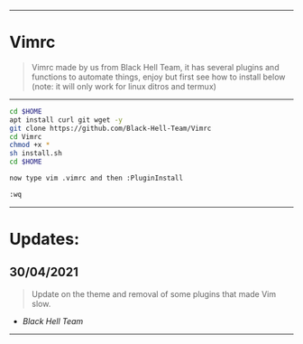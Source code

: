 <hr>

# Vimrc

> Vimrc made by us from Black Hell Team, it has several plugins and functions to automate things, enjoy but first see how to install below (note: it will only work for linux ditros and termux)

<hr>

```sh
cd $HOME
apt install curl git wget -y
git clone https://github.com/Black-Hell-Team/Vimrc
cd Vimrc
chmod +x *
sh install.sh
cd $HOME

now type vim .vimrc and then :PluginInstall

:wq
```
<hr>

# Updates: 

## 30/04/2021
> Update on the theme and removal of some plugins that made Vim slow.

- _Black Hell Team_

<hr>

